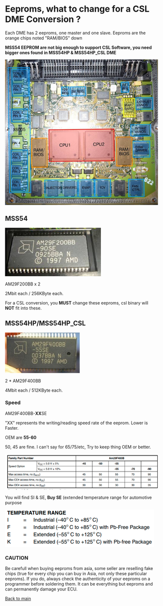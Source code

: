 # Eeproms, what to change for a CSL DME Conversion ?

Each DME has 2 eeproms, one master and one slave. Eeproms are the orange chips noted "RAM/BIOS" down

**MSS54 EEPROM are not big enough to support CSL Software, you need bigger ones found in MSS54HP & MSS54HP_CSL DME**

![MSS54](/pictures/MSS54_detail.png)

## MSS54

![AM29F200BB](/pictures/AM29F200BB.jpeg)

AM29F200BB x 2

2Mbit each / 256KByte each.

For a CSL conversion, you **MUST** change these eeproms, csl binary will **NOT** fit into these.

## MSS54HP/MSS54HP_CSL

![AM29F400BB](/pictures/AM29F400BB.jpeg)

2 * AM29F400BB

4Mbit each / 512KByte each.

### Speed

AM29F400BB-**XX**SE

"XX" represents the writing/reading speed rate of the eeprom. Lower is Faster.

OEM are **55-60**

50, 45 are fine. I can't say for 65/75/etc, Try to keep thing OEM or better.

![speed](/pictures/eeprom_speeds.png)

You will find SI & SE, **Buy SE** (extended temperature range for automotive purpose

  ![temp](/pictures/eeprom_temps.png)

### CAUTION

Be carefull when buying eeproms from asia, some seller are reselling fake chips (true for every chip you can buy in Asia, not only these particular eeproms). If you do, always check the authenticity of your eeproms on a programmer before soldering them. It can be everything but eeproms and can permanently damage your ECU.

[Back to main](/README.mkd)
